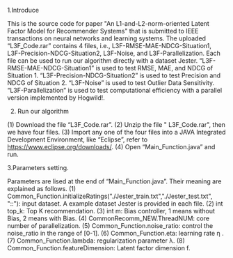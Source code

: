1.Introduce

This is the source code for paper "An L1-and-L2-norm-oriented Latent Factor Model for Recommender Systems" that is submitted to IEEE transactions on neural networks and learning systems. The uploaded “L3F_Code.rar” contains 4 files, i.e., L3F-RMSE-MAE-NDCG-Situation1, L3F-Precision-NDCG-Situation2, L3F-Noise, and L3F-Parallelization. Each file can be used to run our algorithm directly with a dataset Jester. “L3F-RMSE-MAE-NDCG-Situation1” is used to test RMSE, MAE, and NDCG of Situation 1. “L3F-Precision-NDCG-Situation2” is used to test Precision and NDCG of Situation 2. “L3F-Noise” is used to test Outlier Data Sensitivity. “L3F-Parallelization” is used to test computational efficiency with a parallel version implemented by Hogwild!. 

2. Run our algorithm

(1)	Download the file “L3F_Code.rar”.
(2)	Unzip the file " L3F_Code.rar", then we have four files.
(3)	Import any one of the four files into a JAVA Integrated Development Environment, like “Eclipse”, refer to https://www.eclipse.org/downloads/.
(4)	Open “Main_Function.java” and run. 

3.Parameters setting. 

Parameters are lised at the end of “Main_Function.java”. Their meaning are explained as follows. 
(1)	Common_Function.initializeRatings("./Jester_train.txt","./Jester_test.txt", "::"): input dataset. A example dataset Jester is provided in each file. 
(2)	int top_k: Top K recommendation. 
(3)	int m: Bias controller, 1 means without Bias, 2 means with Bias. 
(4)	CommonRecomm_NEW.ThreadNUM: core number of parallelization. 
(5)	Common_Function.noise_ratio: control the noise_ratio in the range of [0-1].
(6)	Common_Function.eta: learning rate η .
(7)	Common_Function.lambda: regularization parameter λ.
(8)	Common_Function.featureDimension: Latent factor dimension f. 


